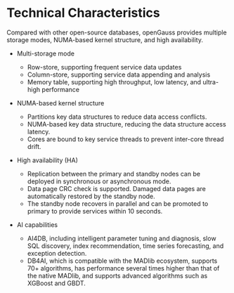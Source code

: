 # Technical Characteristics<a name="EN-US_CONCEPT_0251307660"></a>

Compared with other open-source databases, openGauss provides multiple storage modes, NUMA-based kernel structure, and high availability.

-   Multi-storage mode
    -   Row-store, supporting frequent service data updates
    -   Column-store, supporting service data appending and analysis
    -   Memory table, supporting high throughput, low latency, and ultra-high performance

-   NUMA-based kernel structure
    -   Partitions key data structures to reduce data access conflicts.
    -   NUMA-based key data structure, reducing the data structure access latency.
    -   Cores are bound to key service threads to prevent inter-core thread drift.

-   High availability \(HA\)
    -   Replication between the primary and standby nodes can be deployed in synchronous or asynchronous mode.
    -   Data page CRC check is supported. Damaged data pages are automatically restored by the standby node.
    -   The standby node recovers in parallel and can be promoted to primary to provide services within 10 seconds.

-   AI capabilities
    -   AI4DB, including intelligent parameter tuning and diagnosis, slow SQL discovery, index recommendation, time series forecasting, and exception detection.
    -   DB4AI, which is compatible with the MADlib ecosystem, supports 70+ algorithms, has performance several times higher than that of the native MADlib, and supports advanced algorithms such as XGBoost and GBDT.

